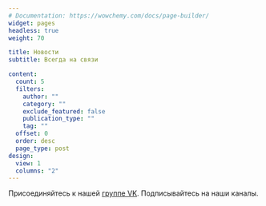 ```yaml
---
# Documentation: https://wowchemy.com/docs/page-builder/
widget: pages
headless: true
weight: 70

title: Новости 
subtitle: Всегда на связи

content:
  count: 5
  filters:
    author: ""
    category: ""
    exclude_featured: false
    publication_type: ""
    tag: ""
  offset: 0
  order: desc
  page_type: post
design:
  view: 1
  columns: "2"
---
```


Присоединяйтесь к нашей [группе VK](https://vk.com/ibm6bmstu). Подписывайтесь на наши каналы.
